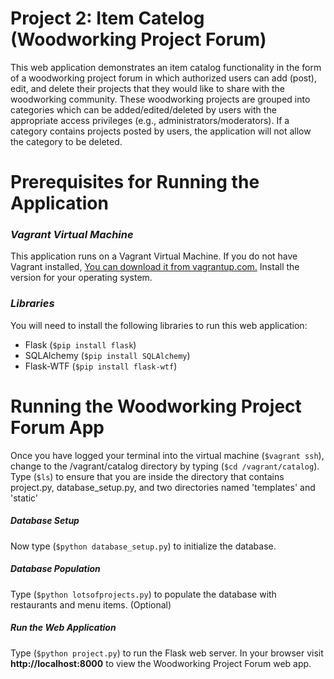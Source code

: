 # Project 2: Item Catelog (Woodworking Project Forum)
This web application demonstrates an item catalog functionality in the form of a woodworking project forum in which authorized users can add (post), edit, and delete their projects that they would like to share with the woodworking community. These woodworking projects are grouped into categories which can be added/edited/deleted by users with the appropriate access privileges (e.g., administrators/moderators). If a category contains projects posted by users, the application will not allow the category to be deleted.

# Prerequisites for Running the Application

### _Vagrant Virtual Machine_
This application runs on a Vagrant Virtual Machine. If you do not have Vagrant installed, [You can download it from vagrantup.com.](https://www.vagrantup.com/downloads) Install the version for your operating system.

### _Libraries_
You will need to install the following libraries to run this web application:
 - Flask (```$pip install flask```)
 - SQLAlchemy (```$pip install SQLAlchemy```)
 - Flask-WTF (```$pip install flask-wtf```)

# Running the Woodworking Project Forum App
Once you have logged your terminal into the virtual machine (```$vagrant ssh```), change to the /vagrant/catalog directory by typing (```$cd /vagrant/catalog```). Type (```$ls```) to ensure that you are inside the directory that contains project.py, database_setup.py, and two directories named 'templates' and 'static'

##### _Database Setup_
Now type (```$python database_setup.py```) to initialize the database.

##### _Database Population_
Type (```$python lotsofprojects.py```) to populate the database with restaurants and menu items. (Optional)

##### _Run the Web Application_
Type (```$python project.py```) to run the Flask web server. In your browser visit **http://localhost:8000** to view the Woodworking Project Forum web app.
